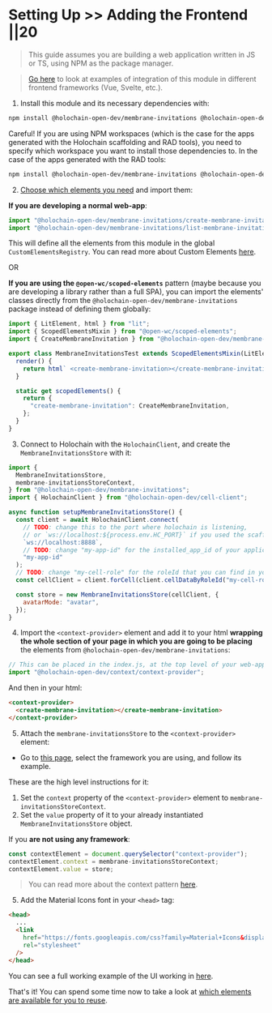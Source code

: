 # Setting Up >> Adding the Frontend ||20

> This guide assumes you are building a web application written in JS or TS, using NPM as the package manager.

> [Go here](https://holochain-open-dev.github.io/reusable-modules/frontend/frameworks/) to look at examples of integration of this module in different frontend frameworks (Vue, Svelte, etc.).

1. Install this module and its necessary dependencies with:

```bash
npm install @holochain-open-dev/membrane-invitations @holochain-open-dev/context @holochain-open-dev/cell-client
```

Careful! If you are using NPM workspaces (which is the case for the apps generated with the Holochain scaffolding and RAD tools), you need to specify which workspace you want to install those dependencies to. In the case of the apps generated with the RAD tools:

```bash
npm install @holochain-open-dev/membrane-invitations @holochain-open-dev/context @holochain-open-dev/cell-client -w ui
```

2. [Choose which elements you need](../frontend/elements.md) and import them:

**If you are developing a normal web-app**:

```js
import "@holochain-open-dev/membrane-invitations/create-membrane-invitation";
import "@holochain-open-dev/membrane-invitations/list-membrane-invitations";
```

This will define all the elements from this module in the global `CustomElementsRegistry`. You can read more about Custom Elements [here](https://developers.google.com/web/fundamentals/web-components/customelements).

OR

**If you are using the `@open-wc/scoped-elements`** pattern (maybe because you are developing a library rather than a full SPA), you can import the elements' classes directly from the `@holochain-open-dev/membrane-invitations` package instead of defining them globally:

```js
import { LitElement, html } from "lit";
import { ScopedElementsMixin } from "@open-wc/scoped-elements";
import { CreateMembraneInvitation } from "@holochain-open-dev/membrane-invitations";

export class MembraneInvitationsTest extends ScopedElementsMixin(LitElement) {
  render() {
    return html` <create-membrane-invitation></create-membrane-invitation> `;
  }

  static get scopedElements() {
    return {
      "create-membrane-invitation": CreateMembraneInvitation,
    };
  }
}
```

3. Connect to Holochain with the `HolochainClient`, and create the `MembraneInvitationsStore` with it:

```js
import {
  MembraneInvitationsStore,
  membrane-invitationsStoreContext,
} from "@holochain-open-dev/membrane-invitations";
import { HolochainClient } from "@holochain-open-dev/cell-client";

async function setupMembraneInvitationsStore() {
  const client = await HolochainClient.connect(
    // TODO: change this to the port where holochain is listening,
    // or `ws://localhost:${process.env.HC_PORT}` if you used the scaffolding tooling to bootstrap the application
    `ws://localhost:8888`,
    // TODO: change "my-app-id" for the installed_app_id of your application
    "my-app-id"
  );
  // TODO: change "my-cell-role" for the roleId that you can find in your "happ.yaml"
  const cellClient = client.forCell(client.cellDataByRoleId("my-cell-role"));

  const store = new MembraneInvitationsStore(cellClient, {
    avatarMode: "avatar",
  });
}
```


4. Import the `<context-provider>` element and add it to your html **wrapping the whole section of your page in which you are going to be placing** the elements from `@holochain-open-dev/membrane-invitations`:

```js
// This can be placed in the index.js, at the top level of your web-app.
import "@holochain-open-dev/context/context-provider";
```

And then in your html:

```html
<context-provider>
  <create-membrane-invitation></create-membrane-invitation>
</context-provider>
```

5. Attach the `membrane-invitationsStore` to the `<context-provider>` element:

- Go to [this page](https://holochain-open-dev.github.io/reusable-modules/frontend/frameworks/), select the framework you are using, and follow its example.

These are the high level instructions for it:

1. Set the `context` property of the `<context-provider>` element to `membrane-invitationsStoreContext`.
2. Set the `value` property of it to your already instantiated `MembraneInvitationsStore` object.

If you **are not using any framework**:

```js
const contextElement = document.querySelector("context-provider");
contextElement.context = membrane-invitationsStoreContext;
contextElement.value = store;
```

> You can read more about the context pattern [here](https://holochain-open-dev.github.io/reusable-modules/frontend/using/#context).

5. Add the Material Icons font in your `<head>` tag:

```html
<head>
  ...
  <link
    href="https://fonts.googleapis.com/css?family=Material+Icons&display=block"
    rel="stylesheet"
  />
</head>
```

You can see a full working example of the UI working in [here](https://github.com/holochain-open-dev/membrane-invitations/blob/main/ui/demo/index.html).


That's it! You can spend some time now to take a look at [which elements are available for you to reuse](../frontend/elements.md).
